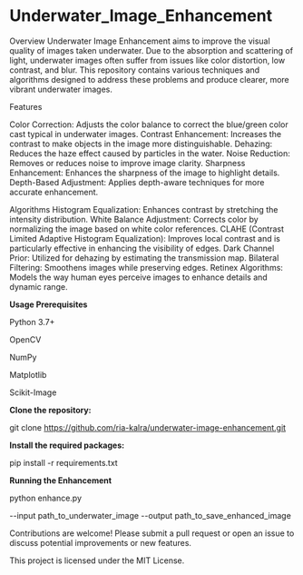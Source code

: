 # Underwater_Image_Enhancement
Overview
Underwater Image Enhancement aims to improve the visual quality of images taken underwater. Due to the absorption and scattering of light, underwater images often suffer from issues like color distortion, low contrast, and blur. This repository contains various techniques and algorithms designed to address these problems and produce clearer, more vibrant underwater images.

Features

Color Correction: Adjusts the color balance to correct the blue/green color cast typical in underwater images.
Contrast Enhancement: Increases the contrast to make objects in the image more distinguishable.
Dehazing: Reduces the haze effect caused by particles in the water.
Noise Reduction: Removes or reduces noise to improve image clarity.
Sharpness Enhancement: Enhances the sharpness of the image to highlight details.
Depth-Based Adjustment: Applies depth-aware techniques for more accurate enhancement.


Algorithms 
Histogram Equalization: Enhances contrast by stretching the intensity distribution.
White Balance Adjustment: Corrects color by normalizing the image based on white color references.
CLAHE (Contrast Limited Adaptive Histogram Equalization): Improves local contrast and is particularly effective in enhancing the visibility of edges.
Dark Channel Prior: Utilized for dehazing by estimating the transmission map.
Bilateral Filtering: Smoothens images while preserving edges.
Retinex Algorithms: Models the way human eyes perceive images to enhance details and dynamic range.

<b>Usage
Prerequisites</b>

Python 3.7+

OpenCV

NumPy

Matplotlib

Scikit-Image




<b>Clone the repository:</b>

git clone https://github.com/ria-kalra/underwater-image-enhancement.git


<b>Install the required packages:</b>

pip install -r requirements.txt

<b>Running the Enhancement</b>

python enhance.py 

--input path_to_underwater_image 
--output path_to_save_enhanced_image


Contributions are welcome! Please submit a pull request or open an issue to discuss potential improvements or new features.


This project is licensed under the MIT License.

